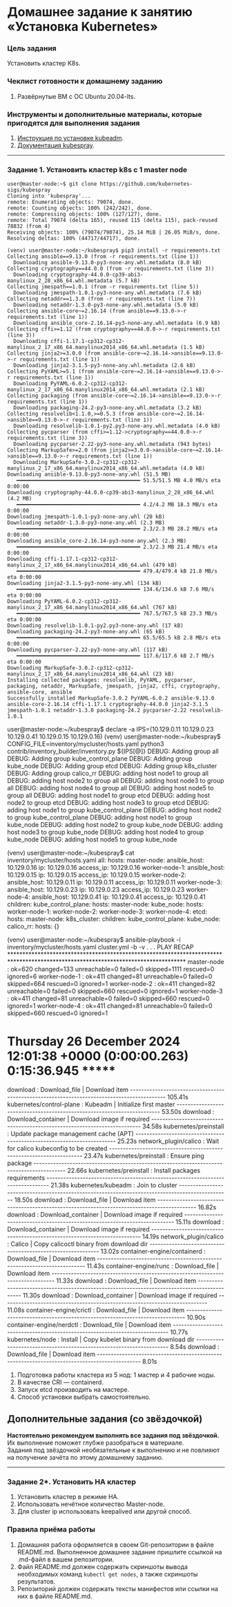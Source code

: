 # Домашнее задание к занятию «Установка Kubernetes»

### Цель задания

Установить кластер K8s.

### Чеклист готовности к домашнему заданию

1. Развёрнутые ВМ с ОС Ubuntu 20.04-lts.


### Инструменты и дополнительные материалы, которые пригодятся для выполнения задания

1. [Инструкция по установке kubeadm](https://kubernetes.io/docs/setup/production-environment/tools/kubeadm/create-cluster-kubeadm/).
2. [Документация kubespray](https://kubespray.io/).

-----

### Задание 1. Установить кластер k8s с 1 master node

```
user@master-node:~$ git clone https://github.com/kubernetes-sigs/kubespray
Cloning into 'kubespray'...
remote: Enumerating objects: 79074, done.
remote: Counting objects: 100% (242/242), done.
remote: Compressing objects: 100% (127/127), done.
remote: Total 79074 (delta 165), reused 115 (delta 115), pack-reused 78832 (from 4)
Receiving objects: 100% (79074/79074), 25.14 MiB | 26.05 MiB/s, done.
Resolving deltas: 100% (44717/44717), done.
```

```
(venv) user@master-node:~/kubespray$ pip3 install -r requirements.txt
Collecting ansible==9.13.0 (from -r requirements.txt (line 1))
  Downloading ansible-9.13.0-py3-none-any.whl.metadata (8.0 kB)
Collecting cryptography==44.0.0 (from -r requirements.txt (line 3))
  Downloading cryptography-44.0.0-cp39-abi3-manylinux_2_28_x86_64.whl.metadata (5.7 kB)
Collecting jmespath==1.0.1 (from -r requirements.txt (line 5))
  Downloading jmespath-1.0.1-py3-none-any.whl.metadata (7.6 kB)
Collecting netaddr==1.3.0 (from -r requirements.txt (line 7))
  Downloading netaddr-1.3.0-py3-none-any.whl.metadata (5.0 kB)
Collecting ansible-core~=2.16.14 (from ansible==9.13.0->-r requirements.txt (line 1))
  Downloading ansible_core-2.16.14-py3-none-any.whl.metadata (6.9 kB)
Collecting cffi>=1.12 (from cryptography==44.0.0->-r requirements.txt (line 3))
  Downloading cffi-1.17.1-cp312-cp312-manylinux_2_17_x86_64.manylinux2014_x86_64.whl.metadata (1.5 kB)
Collecting jinja2>=3.0.0 (from ansible-core~=2.16.14->ansible==9.13.0->-r requirements.txt (line 1))
  Downloading jinja2-3.1.5-py3-none-any.whl.metadata (2.6 kB)
Collecting PyYAML>=5.1 (from ansible-core~=2.16.14->ansible==9.13.0->-r requirements.txt (line 1))
  Downloading PyYAML-6.0.2-cp312-cp312-manylinux_2_17_x86_64.manylinux2014_x86_64.whl.metadata (2.1 kB)
Collecting packaging (from ansible-core~=2.16.14->ansible==9.13.0->-r requirements.txt (line 1))
  Downloading packaging-24.2-py3-none-any.whl.metadata (3.2 kB)
Collecting resolvelib<1.1.0,>=0.5.3 (from ansible-core~=2.16.14->ansible==9.13.0->-r requirements.txt (line 1))
  Downloading resolvelib-1.0.1-py2.py3-none-any.whl.metadata (4.0 kB)
Collecting pycparser (from cffi>=1.12->cryptography==44.0.0->-r requirements.txt (line 3))
  Downloading pycparser-2.22-py3-none-any.whl.metadata (943 bytes)
Collecting MarkupSafe>=2.0 (from jinja2>=3.0.0->ansible-core~=2.16.14->ansible==9.13.0->-r requirements.txt (line 1))
  Downloading MarkupSafe-3.0.2-cp312-cp312-manylinux_2_17_x86_64.manylinux2014_x86_64.whl.metadata (4.0 kB)
Downloading ansible-9.13.0-py3-none-any.whl (51.5 MB)
   ━━━━━━━━━━━━━━━━━━━━━━━━━━━━━━━━━━━━━━━━ 51.5/51.5 MB 4.0 MB/s eta 0:00:00
Downloading cryptography-44.0.0-cp39-abi3-manylinux_2_28_x86_64.whl (4.2 MB)
   ━━━━━━━━━━━━━━━━━━━━━━━━━━━━━━━━━━━━━━━━ 4.2/4.2 MB 18.3 MB/s eta 0:00:00
Downloading jmespath-1.0.1-py3-none-any.whl (20 kB)
Downloading netaddr-1.3.0-py3-none-any.whl (2.3 MB)
   ━━━━━━━━━━━━━━━━━━━━━━━━━━━━━━━━━━━━━━━━ 2.3/2.3 MB 28.2 MB/s eta 0:00:00
Downloading ansible_core-2.16.14-py3-none-any.whl (2.3 MB)
   ━━━━━━━━━━━━━━━━━━━━━━━━━━━━━━━━━━━━━━━━ 2.3/2.3 MB 21.4 MB/s eta 0:00:00
Downloading cffi-1.17.1-cp312-cp312-manylinux_2_17_x86_64.manylinux2014_x86_64.whl (479 kB)
   ━━━━━━━━━━━━━━━━━━━━━━━━━━━━━━━━━━━━━━━━ 479.4/479.4 kB 21.8 MB/s eta 0:00:00
Downloading jinja2-3.1.5-py3-none-any.whl (134 kB)
   ━━━━━━━━━━━━━━━━━━━━━━━━━━━━━━━━━━━━━━━━ 134.6/134.6 kB 7.6 MB/s eta 0:00:00
Downloading PyYAML-6.0.2-cp312-cp312-manylinux_2_17_x86_64.manylinux2014_x86_64.whl (767 kB)
   ━━━━━━━━━━━━━━━━━━━━━━━━━━━━━━━━━━━━━━━━ 767.5/767.5 kB 23.3 MB/s eta 0:00:00
Downloading resolvelib-1.0.1-py2.py3-none-any.whl (17 kB)
Downloading packaging-24.2-py3-none-any.whl (65 kB)
   ━━━━━━━━━━━━━━━━━━━━━━━━━━━━━━━━━━━━━━━━ 65.5/65.5 kB 2.8 MB/s eta 0:00:00
Downloading pycparser-2.22-py3-none-any.whl (117 kB)
   ━━━━━━━━━━━━━━━━━━━━━━━━━━━━━━━━━━━━━━━━ 117.6/117.6 kB 2.7 MB/s eta 0:00:00
Downloading MarkupSafe-3.0.2-cp312-cp312-manylinux_2_17_x86_64.manylinux2014_x86_64.whl (23 kB)
Installing collected packages: resolvelib, PyYAML, pycparser, packaging, netaddr, MarkupSafe, jmespath, jinja2, cffi, cryptography, ansible-core, ansible
Successfully installed MarkupSafe-3.0.2 PyYAML-6.0.2 ansible-9.13.0 ansible-core-2.16.14 cffi-1.17.1 cryptography-44.0.0 jinja2-3.1.5 jmespath-1.0.1 netaddr-1.3.0 packaging-24.2 pycparser-2.22 resolvelib-1.0.1
```

user@master-node:~/kubespray$ declare -a IPS=(10.129.0.11 10.129.0.23 10.129.0.41 10.129.0.15 10.129.0.16)
(venv) user@master-node:~/kubespray$ CONFIG_FILE=inventory/mycluster/hosts.yaml python3 contrib/inventory_builder/inventory.py ${IPS[@]}
DEBUG: Adding group all
DEBUG: Adding group kube_control_plane
DEBUG: Adding group kube_node
DEBUG: Adding group etcd
DEBUG: Adding group k8s_cluster
DEBUG: Adding group calico_rr
DEBUG: adding host node1 to group all
DEBUG: adding host node2 to group all
DEBUG: adding host node3 to group all
DEBUG: adding host node4 to group all
DEBUG: adding host node5 to group all
DEBUG: adding host node1 to group etcd
DEBUG: adding host node2 to group etcd
DEBUG: adding host node3 to group etcd
DEBUG: adding host node1 to group kube_control_plane
DEBUG: adding host node2 to group kube_control_plane
DEBUG: adding host node1 to group kube_node
DEBUG: adding host node2 to group kube_node
DEBUG: adding host node3 to group kube_node
DEBUG: adding host node4 to group kube_node
DEBUG: adding host node5 to group kube_node

(venv) user@master-node:~/kubespray$ cat inventory/mycluster/hosts.yaml
all:
  hosts:
    master-node:
      ansible_host: 10.129.0.16
      ip: 10.129.0.16
      access_ip: 10.129.0.16
    worker-node-1:
      ansible_host: 10.129.0.15
      ip: 10.129.0.15
      access_ip: 10.129.0.15
    worker-node-2:
      ansible_host: 10.129.0.11
      ip: 10.129.0.11
      access_ip: 10.129.0.11
    worker-node-3:
      ansible_host: 10.129.0.23
      ip: 10.129.0.23
      access_ip: 10.129.0.23
    worker-node-4:
      ansible_host: 10.129.0.41
      ip: 10.129.0.41
      access_ip: 10.129.0.41
  children:
    kube_control_plane:
      hosts:
        master-node:
    kube_node:
      hosts:
        worker-node-1:
        worker-node-2:
        worker-node-3:
        worker-node-4:
    etcd:
      hosts:
        master-node:
    k8s_cluster:
      children:
        kube_control_plane:
        kube_node:
    calico_rr:
      hosts: {}


(venv) user@master-node:~/kubespray$ ansible-playbook -i inventory/mycluster/hosts.yaml cluster.yml -b -v
.
.
.
PLAY RECAP **********************************************************************************************************************************
master-node                : ok=620  changed=133  unreachable=0    failed=0    skipped=1111 rescued=0    ignored=6
worker-node-1              : ok=411  changed=81   unreachable=0    failed=0    skipped=664  rescued=0    ignored=1
worker-node-2              : ok=411  changed=82   unreachable=0    failed=0    skipped=660  rescued=0    ignored=1
worker-node-3              : ok=411  changed=81   unreachable=0    failed=0    skipped=660  rescued=0    ignored=1
worker-node-4              : ok=411  changed=81   unreachable=0    failed=0    skipped=660  rescued=0    ignored=1

Thursday 26 December 2024  12:01:38 +0000 (0:00:00.263)       0:15:36.945 *****
===============================================================================
download : Download_file | Download item ------------------------------------------------------------------------------------------- 105.41s
kubernetes/control-plane : Kubeadm | Initialize first master ------------------------------------------------------------------------ 53.50s
download : Download_container | Download image if required -------------------------------------------------------------------------- 34.58s
kubernetes/preinstall : Update package management cache (APT) ----------------------------------------------------------------------- 25.23s
network_plugin/calico : Wait for calico kubeconfig to be created -------------------------------------------------------------------- 23.47s
kubernetes/preinstall : Ensure ping package ----------------------------------------------------------------------------------------- 22.66s
kubernetes/preinstall : Install packages requirements ------------------------------------------------------------------------------- 21.38s
kubernetes/kubeadm : Join to cluster ------------------------------------------------------------------------------------------------ 18.50s
download : Download_file | Download item -------------------------------------------------------------------------------------------- 16.82s
download : Download_container | Download image if required -------------------------------------------------------------------------- 15.11s
download : Download_container | Download image if required -------------------------------------------------------------------------- 14.19s
network_plugin/calico : Calico | Copy calicoctl binary from download dir ------------------------------------------------------------ 13.02s
container-engine/containerd : Download_file | Download item ------------------------------------------------------------------------- 11.43s
container-engine/runc : Download_file | Download item ------------------------------------------------------------------------------- 11.33s
download : Download_file | Download item -------------------------------------------------------------------------------------------- 11.30s
download : Download_container | Download image if required -------------------------------------------------------------------------- 11.08s
container-engine/crictl : Download_file | Download item ----------------------------------------------------------------------------- 10.90s
container-engine/nerdctl : Download_file | Download item ---------------------------------------------------------------------------- 10.77s
kubernetes/node : Install | Copy kubelet binary from download dir -------------------------------------------------------------------- 8.54s
download : Download_file | Download item --------------------------------------------------------------------------------------------- 8.01s


1. Подготовка работы кластера из 5 нод: 1 мастер и 4 рабочие ноды.
2. В качестве CRI — containerd.
3. Запуск etcd производить на мастере.
4. Способ установки выбрать самостоятельно.

## Дополнительные задания (со звёздочкой)

**Настоятельно рекомендуем выполнять все задания под звёздочкой.** Их выполнение поможет глубже разобраться в материале.   
Задания под звёздочкой необязательные к выполнению и не повлияют на получение зачёта по этому домашнему заданию. 

------
### Задание 2*. Установить HA кластер

1. Установить кластер в режиме HA.
2. Использовать нечётное количество Master-node.
3. Для cluster ip использовать keepalived или другой способ.

### Правила приёма работы

1. Домашняя работа оформляется в своем Git-репозитории в файле README.md. Выполненное домашнее задание пришлите ссылкой на .md-файл в вашем репозитории.
2. Файл README.md должен содержать скриншоты вывода необходимых команд `kubectl get nodes`, а также скриншоты результатов.
3. Репозиторий должен содержать тексты манифестов или ссылки на них в файле README.md.
